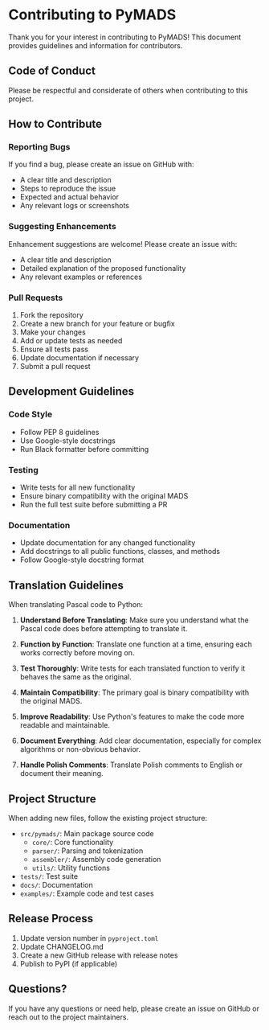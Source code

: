 # Contributing to PyMADS

Thank you for your interest in contributing to PyMADS! This document provides guidelines and information for contributors.

## Code of Conduct

Please be respectful and considerate of others when contributing to this project.

## How to Contribute

### Reporting Bugs

If you find a bug, please create an issue on GitHub with:

- A clear title and description
- Steps to reproduce the issue
- Expected and actual behavior
- Any relevant logs or screenshots

### Suggesting Enhancements

Enhancement suggestions are welcome! Please create an issue with:

- A clear title and description
- Detailed explanation of the proposed functionality
- Any relevant examples or references

### Pull Requests

1. Fork the repository
2. Create a new branch for your feature or bugfix
3. Make your changes
4. Add or update tests as needed
5. Ensure all tests pass
6. Update documentation if necessary
7. Submit a pull request

## Development Guidelines

### Code Style

- Follow PEP 8 guidelines
- Use Google-style docstrings
- Run Black formatter before committing

### Testing

- Write tests for all new functionality
- Ensure binary compatibility with the original MADS
- Run the full test suite before submitting a PR

### Documentation

- Update documentation for any changed functionality
- Add docstrings to all public functions, classes, and methods
- Follow Google-style docstring format

## Translation Guidelines

When translating Pascal code to Python:

1. **Understand Before Translating**: Make sure you understand what the Pascal code does before attempting to translate it.

2. **Function by Function**: Translate one function at a time, ensuring each works correctly before moving on.

3. **Test Thoroughly**: Write tests for each translated function to verify it behaves the same as the original.

4. **Maintain Compatibility**: The primary goal is binary compatibility with the original MADS.

5. **Improve Readability**: Use Python's features to make the code more readable and maintainable.

6. **Document Everything**: Add clear documentation, especially for complex algorithms or non-obvious behavior.

7. **Handle Polish Comments**: Translate Polish comments to English or document their meaning.

## Project Structure

When adding new files, follow the existing project structure:

- `src/pymads/`: Main package source code
  - `core/`: Core functionality
  - `parser/`: Parsing and tokenization
  - `assembler/`: Assembly code generation
  - `utils/`: Utility functions
- `tests/`: Test suite
- `docs/`: Documentation
- `examples/`: Example code and test cases

## Release Process

1. Update version number in `pyproject.toml`
2. Update CHANGELOG.md
3. Create a new GitHub release with release notes
4. Publish to PyPI (if applicable)

## Questions?

If you have any questions or need help, please create an issue on GitHub or reach out to the project maintainers.
